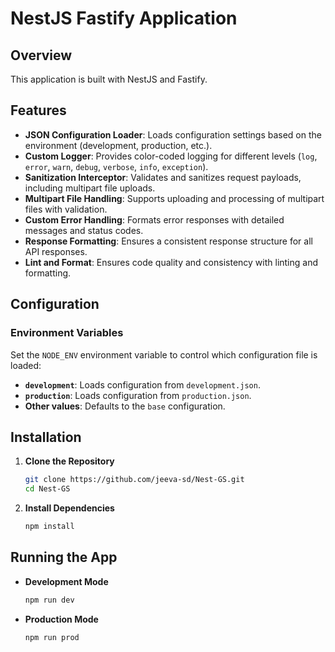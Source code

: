 # NestJS Fastify Application

## Overview

This application is built with NestJS and Fastify.

## Features

- **JSON Configuration Loader**: Loads configuration settings based on the environment (development, production, etc.).
- **Custom Logger**: Provides color-coded logging for different levels (`log`, `error`, `warn`, `debug`, `verbose`, `info`, `exception`).
- **Sanitization Interceptor**: Validates and sanitizes request payloads, including multipart file uploads.
- **Multipart File Handling**: Supports uploading and processing of multipart files with validation.
- **Custom Error Handling**: Formats error responses with detailed messages and status codes.
- **Response Formatting**: Ensures a consistent response structure for all API responses.
- **Lint and Format**: Ensures code quality and consistency with linting and formatting.

## Configuration

### Environment Variables

Set the `NODE_ENV` environment variable to control which configuration file is loaded:

- **`development`**: Loads configuration from `development.json`.
- **`production`**: Loads configuration from `production.json`.
- **Other values**: Defaults to the `base` configuration.

## Installation

1. **Clone the Repository**

   ```bash
   git clone https://github.com/jeeva-sd/Nest-GS.git
   cd Nest-GS
   ```

2. **Install Dependencies**

   ```bash
   npm install
   ```

## Running the App

- **Development Mode**

   ```bash
   npm run dev
   ```

- **Production Mode**

   ```bash
   npm run prod
   ```